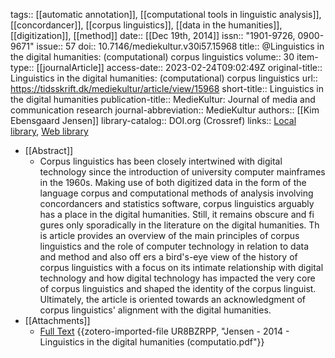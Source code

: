 tags:: [[automatic annotation]], [[computational tools in linguistic analysis]], [[concordancer]], [[corpus linguistics]], [[data in the humanities]], [[digitization]], [[method]]
date:: [[Dec 19th, 2014]]
issn:: "1901-9726, 0900-9671"
issue:: 57
doi:: 10.7146/mediekultur.v30i57.15968
title:: @Linguistics in the digital humanities: (computational) corpus linguistics
volume:: 30
item-type:: [[journalArticle]]
access-date:: 2023-02-24T09:02:49Z
original-title:: Linguistics in the digital humanities: (computational) corpus linguistics
url:: https://tidsskrift.dk/mediekultur/article/view/15968
short-title:: Linguistics in the digital humanities
publication-title:: MedieKultur: Journal of media and communication research
journal-abbreviation:: MedieKultur
authors:: [[Kim Ebensgaard Jensen]]
library-catalog:: DOI.org (Crossref)
links:: [Local library](zotero://select/groups/2386895/items/7RECKATD), [Web library](https://www.zotero.org/groups/2386895/items/7RECKATD)

- [[Abstract]]
	- Corpus linguistics has been closely intertwined with digital technology since the introduction of university computer mainframes in the 1960s. Making use of both digitized data in the form of the language corpus and computational methods of analysis involving concordancers and statistics software, corpus linguistics arguably has a place in the digital humanities. Still, it remains obscure and fi gures only sporadically in the literature on the digital humanities. Th is article provides an overview of the main principles of corpus linguistics and the role of computer technology in relation to data and method and also off ers a bird's-eye view of the history of corpus linguistics with a focus on its intimate relationship with digital technology and how digital technology has impacted the very core of corpus linguistics and shaped the identity of the corpus linguist. Ultimately, the article is oriented towards an acknowledgment of corpus linguistics' alignment with the digital humanities.
- [[Attachments]]
	- [Full Text](https://tidsskrift.dk/mediekultur/article/download/15968/17442) {{zotero-imported-file UR8BZRPP, "Jensen - 2014 - Linguistics in the digital humanities (computatio.pdf"}}